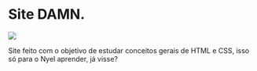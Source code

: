 # Site DAMN.    

<img src="images/top5/loyalty.png" />

Site feito com o objetivo de estudar conceitos gerais de HTML e CSS, isso só para o Nyel aprender, já visse?